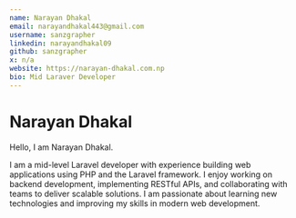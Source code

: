 ```yaml
---
name: Narayan Dhakal
email: narayandhakal443@gmail.com
username: sanzgrapher
linkedin: narayandhakal09
github: sanzgrapher
x: n/a
website: https://narayan-dhakal.com.np
bio: Mid Laraver Developer
---
```


# Narayan Dhakal

Hello, I am Narayan Dhakal.

I am a mid-level Laravel developer with experience building web applications using PHP and the Laravel framework. I enjoy working on backend development, implementing RESTful APIs, and collaborating with teams to deliver scalable solutions. I am passionate about learning new technologies and improving my skills in modern web development.
